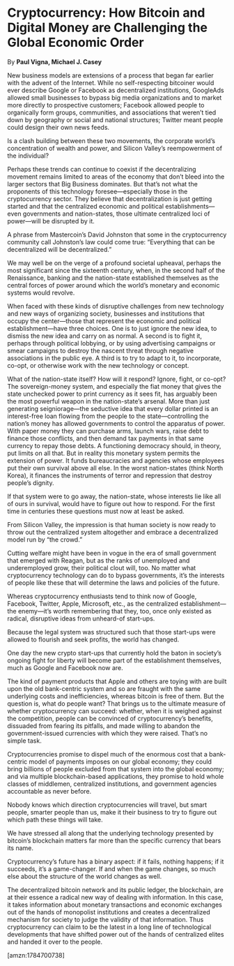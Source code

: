 Cryptocurrency: How Bitcoin and Digital Money are Challenging the Global Economic Order
=======================================================================================

By **Paul Vigna, Michael J. Casey**

New business models are extensions of a process that began far earlier with the
advent of the Internet. While no self-respecting bitcoiner would ever describe
Google or Facebook as decentralized institutions, GoogleAds allowed small
businesses to bypass big media organizations and to market more directly to
prospective customers; Facebook allowed people to organically form groups,
communities, and associations that weren’t tied down by geography or social and
national structures; Twitter meant people could design their own news feeds.


Is a clash building between these two movements, the corporate world’s
concentration of wealth and power, and Silicon Valley’s reempowerment of the
individual?


Perhaps these trends can continue to coexist if the decentralizing movement
remains limited to areas of the economy that don’t bleed into the larger sectors
that Big Business dominates. But that’s not what the proponents of this
technology foresee—especially those in the cryptocurrency sector. They believe
that decentralization is just getting started and that the centralized economic
and political establishments—even governments and nation-states, those ultimate
centralized loci of power—will be disrupted by it.


A phrase from Mastercoin’s David Johnston that some in the cryptocurrency
community call Johnston’s law could come true: “Everything that can be
decentralized will be decentralized.”


We may well be on the verge of a profound societal upheaval, perhaps the most
significant since the sixteenth century, when, in the second half of the
Renaissance, banking and the nation-state established themselves as the central
forces of power around which the world’s monetary and economic systems would
revolve.


When faced with these kinds of disruptive challenges from new technology and new
ways of organizing society, businesses and institutions that occupy the
center—those that represent the economic and political establishment—have three
choices. One is to just ignore the new idea, to dismiss the new idea and carry
on as normal. A second is to fight it, perhaps through political lobbying, or by
using advertising campaigns or smear campaigns to destroy the nascent threat
through negative associations in the public eye. A third is to try to adapt to
it, to incorporate, co-opt, or otherwise work with the new technology or
concept.


What of the nation-state itself? How will it respond? Ignore, fight, or co-opt?
The sovereign-money system, and especially the fiat money that gives the state
unchecked power to print currency as it sees fit, has arguably been the most
powerful weapon in the nation-state’s arsenal. More than just generating
seigniorage—the seductive idea that every dollar printed is an interest-free
loan flowing from the people to the state—controlling the nation’s money has
allowed governments to control the apparatus of power. With paper money they can
purchase arms, launch wars, raise debt to finance those conflicts, and then
demand tax payments in that same currency to repay those debts. A functioning
democracy should, in theory, put limits on all that. But in reality this
monetary system permits the extension of power. It funds bureaucracies and
agencies whose employees put their own survival above all else. In the worst
nation-states (think North Korea), it finances the instruments of terror and
repression that destroy people’s dignity.


If that system were to go away, the nation-state, whose interests lie like all
of ours in survival, would have to figure out how to respond. For the first time
in centuries these questions must now at least be asked.


From Silicon Valley, the impression is that human society is now ready to throw
out the centralized system altogether and embrace a decentralized model run by
“the crowd.”


Cutting welfare might have been in vogue in the era of small government that
emerged with Reagan, but as the ranks of unemployed and underemployed grow,
their political clout will, too. No matter what cryptocurrency technology can do
to bypass governments, it’s the interests of people like these that will
determine the laws and policies of the future.


Whereas cryptocurrency enthusiasts tend to think now of Google, Facebook,
Twitter, Apple, Microsoft, etc., as the centralized establishment—the enemy—it’s
worth remembering that they, too, once only existed as radical, disruptive ideas
from unheard-of start-ups.


Because the legal system was structured such that those start-ups were allowed
to flourish and seek profits, the world has changed.


One day the new crypto start-ups that currently hold the baton in society’s
ongoing fight for liberty will become part of the establishment themselves, much
as Google and Facebook now are.


The kind of payment products that Apple and others are toying with are built
upon the old bank-centric system and so are fraught with the same underlying
costs and inefficiencies, whereas bitcoin is free of them. But the question is,
what do people want? That brings us to the ultimate measure of whether
cryptocurrency can succeed: whether, when it is weighed against the competition,
people can be convinced of cryptocurrency’s benefits, dissuaded from fearing its
pitfalls, and made willing to abandon the government-issued currencies with
which they were raised. That’s no simple task.


Cryptocurrencies promise to dispel much of the enormous cost that a bank-centric
model of payments imposes on our global economy; they could bring billions of
people excluded from that system into the global economy; and via multiple
blockchain-based applications, they promise to hold whole classes of middlemen,
centralized institutions, and government agencies accountable as never before.


Nobody knows which direction cryptocurrencies will travel, but smart people,
smarter people than us, make it their business to try to figure out which path
these things will take.


We have stressed all along that the underlying technology presented by bitcoin’s
blockchain matters far more than the specific currency that bears its name.


Cryptocurrency’s future has a binary aspect: if it fails, nothing happens; if it
succeeds, it’s a game-changer. If and when the game changes, so much else about
the structure of the world changes as well.


The decentralized bitcoin network and its public ledger, the blockchain, are at
their essence a radical new way of dealing with information. In this case, it
takes information about monetary transactions and economic exchanges out of the
hands of monopolist institutions and creates a decentralized mechanism for
society to judge the validity of that information. Thus cryptocurrency can claim
to be the latest in a long line of technological developments that have shifted
power out of the hands of centralized elites and handed it over to the people.

[amzn:1784700738]

